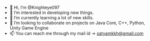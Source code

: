 - 👋 Hi, I’m @Knighteye097
- 👀 I’m interested in developing new things.
- 🌱 I’m currently learning a lot of new skills.
- 💞️ I’m looking to collaborate on projects on Java Core, C++, Python, Unity Game Engine
- 📫 You can reach me through my mail id -> satyamkkh@gmail.com

<!---
Knighteye097/Knighteye097 is a ✨ special ✨ repository because its `README.md` (this file) appears on your GitHub profile.
You can click the Preview link to take a look at your changes.
--->
